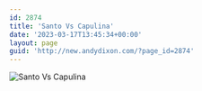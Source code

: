 ```yaml
---
id: 2874
title: 'Santo Vs Capulina'
date: '2023-03-17T13:45:34+00:00'
layout: page
guid: 'http://new.andydixon.com/?page_id=2874'
---
```


![Santo Vs Capulina](https://i0.wp.com/assets.g8x2.ldn.idrivee2-23.com/posters/Santo%20Vs%20Capulina%2001.jpg?w=1200&ssl=1 "Santo Vs Capulina")